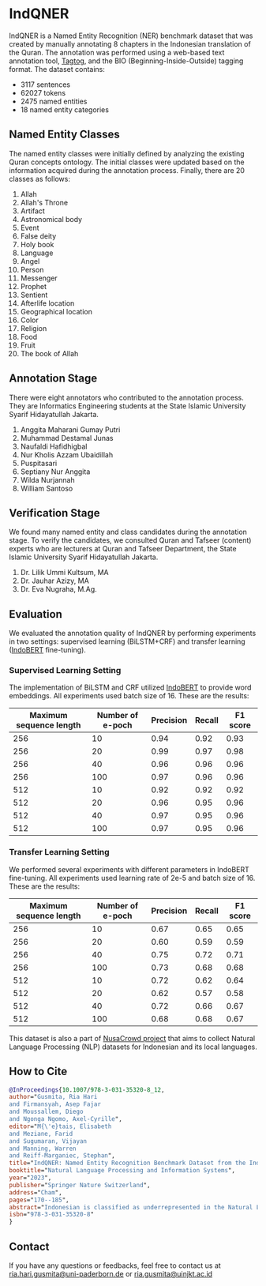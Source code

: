 # IndQNER
IndQNER is a Named Entity Recognition (NER) benchmark dataset that was created by manually annotating 8 chapters in the Indonesian translation of the Quran. 
The annotation was performed using a web-based text annotation tool, [Tagtog](https://www.tagtog.com/), and the BIO (Beginning-Inside-Outside) tagging format. 
The dataset contains:
* 3117 sentences
* 62027 tokens
* 2475 named entities
* 18 named entity categories

## Named Entity Classes
The named entity classes were initially defined by analyzing the existing Quran concepts ontology. The initial classes were updated based on the information acquired during the annotation process. Finally, there are 20 classes as follows:
1. Allah
2. Allah's Throne
3. Artifact
4. Astronomical body
5. Event
6. False deity
7. Holy book
8. Language
9. Angel
10. Person
11. Messenger
12. Prophet
13. Sentient
14. Afterlife location
15. Geographical location
16. Color
17. Religion
18. Food
19. Fruit
20. The book of Allah

## Annotation Stage
There were eight annotators who contributed to the annotation process. They are Informatics Engineering students at the State Islamic University Syarif Hidayatullah Jakarta. 
1. Anggita Maharani Gumay Putri
2. Muhammad Destamal Junas
3. Naufaldi Hafidhigbal
4. Nur Kholis Azzam Ubaidillah
5. Puspitasari
6. Septiany Nur Anggita
7. Wilda Nurjannah
8. William Santoso

## Verification Stage
We found many named entity and class candidates during the annotation stage. To verify the candidates, we consulted Quran and Tafseer (content) experts who are lecturers at Quran and Tafseer Department, the State Islamic University Syarif Hidayatullah Jakarta.
1. Dr. Lilik Ummi Kultsum, MA
2. Dr. Jauhar Azizy, MA
3. Dr. Eva Nugraha, M.Ag.

## Evaluation
We evaluated the annotation quality of IndQNER by performing experiments in two settings: supervised learning (BiLSTM+CRF) and transfer learning ([IndoBERT](https://huggingface.co/indobenchmark/indobert-base-p1) fine-tuning). 

### Supervised Learning Setting
The implementation of BiLSTM and CRF utilized [IndoBERT](https://huggingface.co/indobenchmark/indobert-base-p1) to provide word embeddings. All experiments used batch size of 16. These are the results:

|Maximum sequence length|Number of e-poch|Precision|Recall|F1 score|
|-----------------------|----------------|---------|------|--------|
|         256		|       10	 |   0.94  | 0.92 |  0.93  |
|         256		|       20	 |   0.99  | 0.97 |  0.98  |
|         256		|       40	 |   0.96  | 0.96 |  0.96  |
|         256		|       100	 |   0.97  | 0.96 |  0.96  |
|         512		|	10	 |   0.92  | 0.92 |  0.92  |
|	  512		| 	20	 |   0.96  | 0.95 |  0.96  |
|	  512 		|       40       |   0.97  | 0.95 |  0.96  |
|	  512 		|       100      |   0.97  | 0.95 |  0.96  |

### Transfer Learning Setting
We performed several experiments with different parameters in IndoBERT fine-tuning. All experiments used learning rate of 2e-5 and batch size of 16. These are the results:

|Maximum sequence length|Number of e-poch|Precision|Recall|F1 score|
|-----------------------|----------------|---------|------|--------|
|	  256		|	10	 |   0.67  | 0.65 |  0.65  |
|	  256 		|	20	 |   0.60  | 0.59 |  0.59  |
|	  256		|	40	 |   0.75  | 0.72 |  0.71  |
|	  256		|	100	 |   0.73  | 0.68 |  0.68  |
|	  512		|	10	 |   0.72  | 0.62 |  0.64  |
|	  512		|	20	 |   0.62  | 0.57 |  0.58  |
|	  512		|	40	 |   0.72  | 0.66 |  0.67  |
|	  512		|	100	 |   0.68  | 0.68 |  0.67  |

This dataset is also a part of [NusaCrowd project](https://github.com/IndoNLP/nusa-crowd) that aims to collect Natural Language Processing (NLP) datasets for Indonesian and its local languages.

## How to Cite
```bibtex
@InProceedings{10.1007/978-3-031-35320-8_12,
author="Gusmita, Ria Hari
and Firmansyah, Asep Fajar
and Moussallem, Diego
and Ngonga Ngomo, Axel-Cyrille",
editor="M{\'e}tais, Elisabeth
and Meziane, Farid
and Sugumaran, Vijayan
and Manning, Warren
and Reiff-Marganiec, Stephan",
title="IndQNER: Named Entity Recognition Benchmark Dataset from the Indonesian Translation of the Quran",
booktitle="Natural Language Processing and Information Systems",
year="2023",
publisher="Springer Nature Switzerland",
address="Cham",
pages="170--185",
abstract="Indonesian is classified as underrepresented in the Natural Language Processing (NLP) field, despite being the tenth most spoken language in the world with 198 million speakers. The paucity of datasets is recognized as the main reason for the slow advancements in NLP research for underrepresented languages. Significant attempts were made in 2020 to address this drawback for Indonesian. The Indonesian Natural Language Understanding (IndoNLU) benchmark was introduced alongside IndoBERT pre-trained language model. The second benchmark, Indonesian Language Evaluation Montage (IndoLEM), was presented in the same year. These benchmarks support several tasks, including Named Entity Recognition (NER). However, all NER datasets are in the public domain and do not contain domain-specific datasets. To alleviate this drawback, we introduce IndQNER, a manually annotated NER benchmark dataset in the religious domain that adheres to a meticulously designed annotation guideline. Since Indonesia has the world's largest Muslim population, we build the dataset from the Indonesian translation of the Quran. The dataset includes 2475 named entities representing 18 different classes. To assess the annotation quality of IndQNER, we perform experiments with BiLSTM and CRF-based NER, as well as IndoBERT fine-tuning. The results reveal that the first model outperforms the second model achieving 0.98 F1 points. This outcome indicates that IndQNER may be an acceptable evaluation metric for Indonesian NER tasks in the aforementioned domain, widening the research's domain range.",
isbn="978-3-031-35320-8"
}
```

## Contact
If you have any questions or feedbacks, feel free to contact us at ria.hari.gusmita@uni-paderborn.de or ria.gusmita@uinjkt.ac.id
